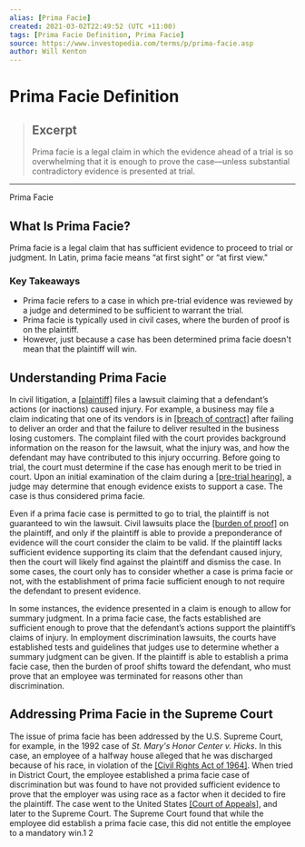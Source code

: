 ```yaml
---
alias: [Prima Facie]
created: 2021-03-02T22:49:52 (UTC +11:00)
tags: [Prima Facie Definition, Prima Facie]
source: https://www.investopedia.com/terms/p/prima-facie.asp
author: Will Kenton
---
```


# Prima Facie Definition

> ## Excerpt
> Prima facie is a legal claim in which the evidence ahead of a trial is so overwhelming that it is enough to prove the case—unless substantial contradictory evidence is presented at trial.

---

Prima Facie
## What Is Prima Facie?

Prima facie is a legal claim that has sufficient evidence to proceed to trial or judgment. In Latin, prima facie means “at first sight” or “at first view."

### Key Takeaways

-   Prima facie refers to a case in which pre-trial evidence was reviewed by a judge and determined to be sufficient to warrant the trial.
-   Prima facie is typically used in civil cases, where the burden of proof is on the plaintiff.
-   However, just because a case has been determined prima facie doesn't mean that the plaintiff will win.

## Understanding Prima Facie

In civil litigation, a [[plaintiff]](https://www.investopedia.com/laws-and-regulations-4427769) files a lawsuit claiming that a defendant’s actions (or inactions) caused injury. For example, a business may file a claim indicating that one of its vendors is in [[breach of contract]](https://www.investopedia.com/terms/b/breach-of-contract.asp) after failing to deliver an order and that the failure to deliver resulted in the business losing customers. The complaint filed with the court provides background information on the reason for the lawsuit, what the injury was, and how the defendant may have contributed to this injury occurring. Before going to trial, the court must determine if the case has enough merit to be tried in court. Upon an initial examination of the claim during a [[pre-trial hearing]](https://www.investopedia.com/terms/a/arraignment.asp), a judge may determine that enough evidence exists to support a case. The case is thus considered prima facie.

Even if a prima facie case is permitted to go to trial, the plaintiff is not guaranteed to win the lawsuit. Civil lawsuits place the [[burden of proof]](https://www.investopedia.com/terms/b/burden-proof.asp) on the plaintiff, and only if the plaintiff is able to provide a preponderance of evidence will the court consider the claim to be valid. If the plaintiff lacks sufficient evidence supporting its claim that the defendant caused injury, then the court will likely find against the plaintiff and dismiss the case. In some cases, the court only has to consider whether a case is prima facie or not, with the establishment of prima facie sufficient enough to not require the defendant to present evidence.

In some instances, the evidence presented in a claim is enough to allow for summary judgment. In a prima facie case, the facts established are sufficient enough to prove that the defendant’s actions support the plaintiff’s claims of injury. In employment discrimination lawsuits, the courts have established tests and guidelines that judges use to determine whether a summary judgment can be given. If the plaintiff is able to establish a prima facie case, then the burden of proof shifts toward the defendant, who must prove that an employee was terminated for reasons other than discrimination.

## Addressing Prima Facie in the Supreme Court

The issue of prima facie has been addressed by the U.S. Supreme Court, for example, in the 1992 case of _St. Mary's Honor Center v. Hicks_. In this case, an employee of a halfway house alleged that he was discharged because of his race, in violation of the [[Civil Rights Act of 1964]](https://www.investopedia.com/terms/c/civil-rights-act-1964.asp). When tried in District Court, the employee established a prima facie case of discrimination but was found to have not provided sufficient evidence to prove that the employer was using race as a factor when it decided to fire the plaintiff. The case went to the United States [[Court of Appeals]](https://www.investopedia.com/terms/a/appellate-courts.asp), and later to the Supreme Court. The Supreme Court found that while the employee did establish a prima facie case, this did not entitle the employee to a mandatory win.1 2

